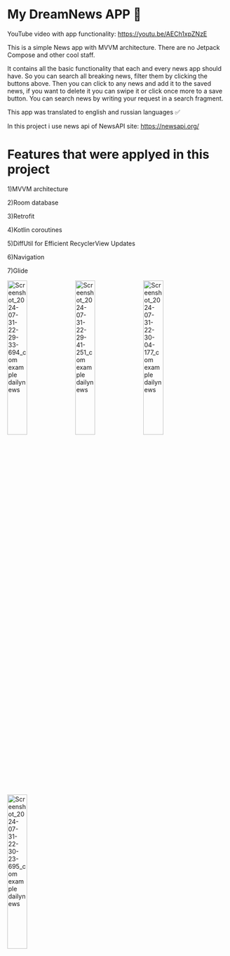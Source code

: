 # My DreamNews APP :cookie:

YouTube video with app functionality: https://youtu.be/AECh1xpZNzE

This is a simple News app with MVVM architecture. There are no Jetpack Compose and other cool staff. 

It contains all the basic functionality that each and every news app should have. So you can search all breaking news, filter them by clicking the buttons above.
Then you can click to any news and add it to the saved news, if you want to delete it you can swipe it or click once more to a save button. You can search news by writing your request in a search fragment.

This app was translated to english and russian languages :white_check_mark:

In this project i use news api of NewsAPI site: https://newsapi.org/

# Features that were applyed in this project

1)MVVM architecture

2)Room database

3)Retrofit

4)Kotlin coroutines

5)DiffUtil for Efficient RecyclerView Updates

6)Navigation

7)Glide


<img src="https://github.com/user-attachments/assets/d8ece6b5-3f74-4181-a691-4f4716591c43" alt="Screenshot_2024-07-31-22-29-33-694_com example dailynews" style="width: 30%; height: auto;"/>
<img src="https://github.com/user-attachments/assets/e1c52e97-4b54-491f-965b-c52cf06da440" alt="Screenshot_2024-07-31-22-29-41-251_com example dailynews" style="width: 30%; height: auto;"/>
<img src="https://github.com/user-attachments/assets/589b930a-36de-48b5-940c-d542c7424080" alt="Screenshot_2024-07-31-22-30-04-177_com example dailynews" style="width: 30%; height: auto;"/>
<img src="https://github.com/user-attachments/assets/e4d1d931-01b1-496b-ae81-272453d20529" alt="Screenshot_2024-07-31-22-30-23-695_com example dailynews" style="width: 30%; height: auto;"/>




